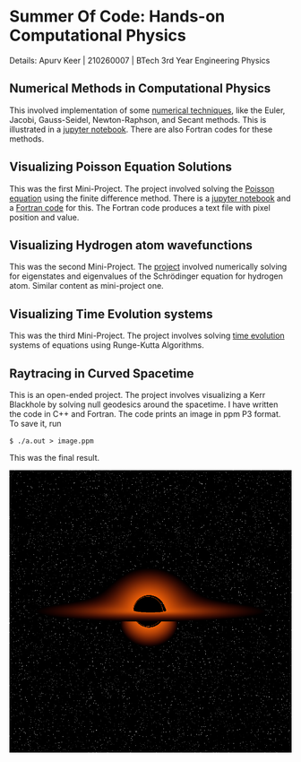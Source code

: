 # Summer Of Code: Hands-on Computational Physics

Details:
Apurv Keer | 210260007 | BTech 3rd Year Engineering Physics

## Numerical Methods in Computational Physics

This involved implementation of some [numerical techniques](/Numerical%20Methods/), like the Euler, Jacobi, Gauss-Seidel, Newton-Raphson, and Secant methods. This is illustrated in a [jupyter notebook](/Numerical%20Methods/Apurv_Numerical_Method.ipynb). There are also Fortran codes for these methods.

## Visualizing Poisson Equation Solutions

This was the first Mini-Project. The project involved solving the [Poisson equation](/Poisson%20Equation/) using the finite difference method. There is a [jupyter notebook](/Poisson%20Equation/Apurv_poisson_solutions.ipynb) and a [Fortran code](/Poisson%20Equation/poisson.f90) for this. The Fortran code produces a text file with pixel position and value.

## Visualizing Hydrogen atom wavefunctions

This was the second Mini-Project. The [project](/Hydrogen%20Atom/) involved numerically solving for eigenstates and eigenvalues of the Schrödinger equation for hydrogen atom. Similar content as mini-project one.

## Visualizing Time Evolution systems

This was the third Mini-Project. The project involves solving [time evolution](/Time%20Evolutions/) systems of equations using Runge-Kutta Algorithms.

## Raytracing in Curved Spacetime

This is an open-ended project. The project involves visualizing a Kerr Blackhole by solving null geodesics around the spacetime. I have written the code in C++ and Fortran. The code prints an image in ppm P3 format. To save it, run

```console
$ ./a.out > image.ppm
```

This was the final result.

![Final Render](/final_render_1.png)














